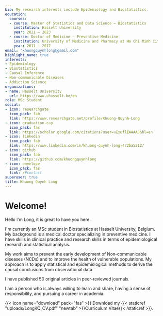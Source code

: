 ```yaml
---
bio: My research interests include Epidemiology and Biostatistics.
education:
  courses:
  - course: Master of Statistics and Data Science – Biostatistics
    institution: Hasselt University
    year: 2021 – 2023
  - course: Doctor of Medicine – Preventive Medicine
    institution: University of Medicine and Pharmacy at Ho Chi Minh City
    year: 2011 – 2017
email: "khuongquynhlong@gmail.com"
highlight_name: true
interests:
- Epidemiology
- Biostatistics
- Causal Inference
- Non-communicable Diseases
- Addiction Science
organizations:
- name: Hasselt University
  url: https://www.uhasselt.be/en
role: MSc Student
social:
- icon: researchgate
  icon_pack: fab
  link: https://www.researchgate.net/profile/Khuong-Quynh-Long
- icon: graduation-cap
  icon_pack: fas
  link: https://scholar.google.com/citations?user=uExuflEAAAAJ&hl=en
- icon: linkedin
  icon_pack: fab
  link: https://www.linkedin.com/in/khuong-quynh-long-472ba5212/
- icon: github
  icon_pack: fab
  link: https://github.com/khuongquynhlong
- icon: envelope
  icon_pack: fas
  link: /#contact
superuser: true
title: Khuong Quynh Long
---
```


# Welcome!

Hello I'm Long, it is great to have you here.

I'm currently an MSc student in Biostatistics at Hasselt University, Belgium. My background is a medical doctor specializing in preventive medicine. I have skills in clinical practice and research skills in terms of epidemiological research and statistical analysis.

My work aims to prevent the early development of Non-communicable diseases (NCDs) and to improve the health of vulnerable populations. My approach is to apply statistical and epidemiological methods to derive the causal conclusions from observational data. 

I have published 50 original articles in peer-reviewed journals. 

I am a person who is always willing to learn and share, having a sense of responsibility, and pursuing a career in academia.

{{< icon name="download" pack="fas" >}} Download my {{< staticref "uploads/LongKQ_CV.pdf" "newtab" >}}Curriculum Vitae{{< /staticref >}}.
